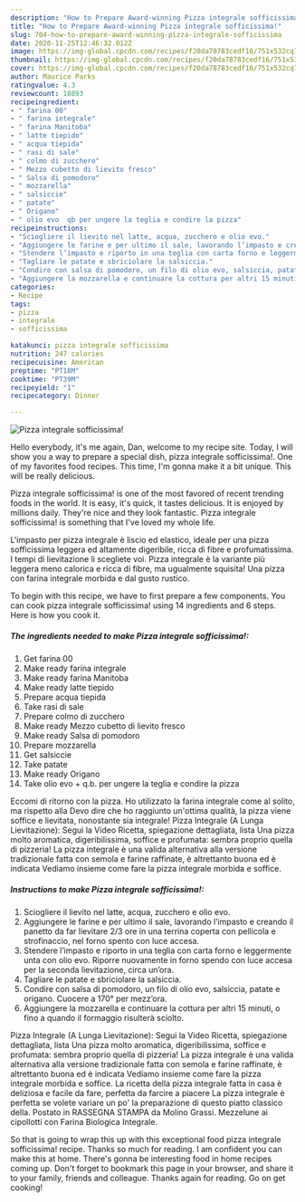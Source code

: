 ```yaml
---
description: "How to Prepare Award-winning Pizza integrale sofficissima!"
title: "How to Prepare Award-winning Pizza integrale sofficissima!"
slug: 704-how-to-prepare-award-winning-pizza-integrale-sofficissima
date: 2020-11-25T12:46:32.012Z
image: https://img-global.cpcdn.com/recipes/f20da78783cedf16/751x532cq70/pizza-integrale-sofficissima-recipe-main-photo.jpg
thumbnail: https://img-global.cpcdn.com/recipes/f20da78783cedf16/751x532cq70/pizza-integrale-sofficissima-recipe-main-photo.jpg
cover: https://img-global.cpcdn.com/recipes/f20da78783cedf16/751x532cq70/pizza-integrale-sofficissima-recipe-main-photo.jpg
author: Maurice Parks
ratingvalue: 4.3
reviewcount: 18893
recipeingredient:
- " farina 00"
- " farina integrale"
- " farina Manitoba"
- " latte tiepido"
- " acqua tiepida"
- " rasi di sale"
- " colmo di zucchero"
- " Mezzo cubetto di lievito fresco"
- " Salsa di pomodoro"
- " mozzarella"
- " salsiccie"
- " patate"
- " Origano"
- " olio evo  qb per ungere la teglia e condire la pizza"
recipeinstructions:
- "Sciogliere il lievito nel latte, acqua, zucchero e olio evo."
- "Aggiungere le farine e per ultimo il sale, lavorando l’impasto e creando il panetto da far lievitare 2/3 ore in una terrina coperta con pellicola e strofinaccio, nel forno spento con luce accesa."
- "Stendere l’impasto e riporto in una teglia con carta forno e leggermente unta con olio evo. Riporre nuovamente in forno spendo con luce accesa per la seconda lievitazione, circa un’ora."
- "Tagliare le patate e sbriciolare la salsiccia."
- "Condire con salsa di pomodoro, un filo di olio evo, salsiccia, patate e origano. Cuocere a 170° per mezz’ora."
- "Aggiungere la mozzarella e continuare la cottura per altri 15 minuti, o fino a quando il formaggio risulterà sciolto."
categories:
- Recipe
tags:
- pizza
- integrale
- sofficissima

katakunci: pizza integrale sofficissima 
nutrition: 247 calories
recipecuisine: American
preptime: "PT18M"
cooktime: "PT39M"
recipeyield: "1"
recipecategory: Dinner

---
```



![Pizza integrale sofficissima!](https://img-global.cpcdn.com/recipes/f20da78783cedf16/751x532cq70/pizza-integrale-sofficissima-recipe-main-photo.jpg)

Hello everybody, it's me again, Dan, welcome to my recipe site. Today, I will show you a way to prepare a special dish, pizza integrale sofficissima!. One of my favorites food recipes. This time, I'm gonna make it a bit unique. This will be really delicious.

Pizza integrale sofficissima! is one of the most favored of recent trending foods in the world. It is easy, it's quick, it tastes delicious. It is enjoyed by millions daily. They're nice and they look fantastic. Pizza integrale sofficissima! is something that I've loved my whole life.

L&#39;impasto per pizza integrale è liscio ed elastico, ideale per una pizza sofficissima leggera ed altamente digeribile, ricca di fibre e profumatissima. I tempi di lievitazione li scegliete voi. Pizza integrale è la variante più leggera meno calorica e ricca di fibre, ma ugualmente squisita! Una pizza con farina integrale morbida e dal gusto rustico.


To begin with this recipe, we have to first prepare a few components. You can cook pizza integrale sofficissima! using 14 ingredients and 6 steps. Here is how you cook it.

<!--inarticleads1-->

##### The ingredients needed to make Pizza integrale sofficissima!:

1. Get  farina 00
1. Make ready  farina integrale
1. Make ready  farina Manitoba
1. Make ready  latte tiepido
1. Prepare  acqua tiepida
1. Take  rasi di sale
1. Prepare  colmo di zucchero
1. Make ready  Mezzo cubetto di lievito fresco
1. Make ready  Salsa di pomodoro
1. Prepare  mozzarella
1. Get  salsiccie
1. Take  patate
1. Make ready  Origano
1. Take  olio evo + q.b. per ungere la teglia e condire la pizza


Eccomi di ritorno con la pizza. Ho utilizzato la farina integrale come al solito, ma rispetto alla Devo dire che ho raggiunto un&#39;ottima qualità, la pizza viene soffice e lievitata, nonostante sia integrale! Pizza Integrale (A Lunga Lievitazione): Segui la Video Ricetta, spiegazione dettagliata, lista Una pizza molto aromatica, digeribilissima, soffice e profumata: sembra proprio quella di pizzeria! La pizza integrale è una valida alternativa alla versione tradizionale fatta con semola e farine raffinate, è altrettanto buona ed è indicata Vediamo insieme come fare la pizza integrale morbida e soffice. 

<!--inarticleads2-->

##### Instructions to make Pizza integrale sofficissima!:

1. Sciogliere il lievito nel latte, acqua, zucchero e olio evo.
1. Aggiungere le farine e per ultimo il sale, lavorando l’impasto e creando il panetto da far lievitare 2/3 ore in una terrina coperta con pellicola e strofinaccio, nel forno spento con luce accesa.
1. Stendere l’impasto e riporto in una teglia con carta forno e leggermente unta con olio evo. Riporre nuovamente in forno spendo con luce accesa per la seconda lievitazione, circa un’ora.
1. Tagliare le patate e sbriciolare la salsiccia.
1. Condire con salsa di pomodoro, un filo di olio evo, salsiccia, patate e origano. Cuocere a 170° per mezz’ora.
1. Aggiungere la mozzarella e continuare la cottura per altri 15 minuti, o fino a quando il formaggio risulterà sciolto.


Pizza Integrale (A Lunga Lievitazione): Segui la Video Ricetta, spiegazione dettagliata, lista Una pizza molto aromatica, digeribilissima, soffice e profumata: sembra proprio quella di pizzeria! La pizza integrale è una valida alternativa alla versione tradizionale fatta con semola e farine raffinate, è altrettanto buona ed è indicata Vediamo insieme come fare la pizza integrale morbida e soffice. La ricetta della pizza integrale fatta in casa è deliziosa e facile da fare, perfetta da farcire a piacere La pizza integrale è perfetta se volete variare un po&#39; la preparazione di questo piatto classico della. Postato in RASSEGNA STAMPA da Molino Grassi. Mezzelune ai cipollotti con Farina Biologica Integrale. 

So that is going to wrap this up with this exceptional food pizza integrale sofficissima! recipe. Thanks so much for reading. I am confident you can make this at home. There's gonna be interesting food in home recipes coming up. Don't forget to bookmark this page in your browser, and share it to your family, friends and colleague. Thanks again for reading. Go on get cooking!

